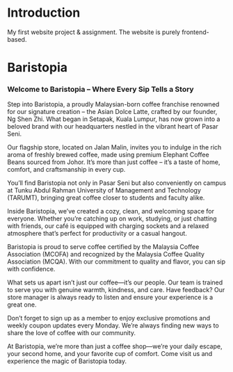 # Introduction
My first website project &amp; assignment. The website is purely frontend-based. 

# Baristopia
<H3> Welcome to Baristopia – Where Every Sip Tells a Story </H3>

Step into Baristopia, a proudly Malaysian-born coffee franchise renowned for our signature creation – the Asian Dolce Latte, crafted by our founder, Ng Shen Zhi. What began in Setapak, Kuala Lumpur, has now grown into a beloved brand with our headquarters nestled in the vibrant heart of Pasar Seni.

Our flagship store, located on Jalan Malin, invites you to indulge in the rich aroma of freshly brewed coffee, made using premium Elephant Coffee Beans sourced from Johor. It’s more than just coffee – it’s a taste of home, comfort, and craftsmanship in every cup.

You’ll find Baristopia not only in Pasar Seni but also conveniently on campus at Tunku Abdul Rahman University of Management and Technology (TARUMT), bringing great coffee closer to students and faculty alike.

Inside Baristopia, we’ve created a cozy, clean, and welcoming space for everyone. Whether you’re catching up on work, studying, or just chatting with friends, our café is equipped with charging sockets and a relaxed atmosphere that’s perfect for productivity or a casual hangout.

Baristopia is proud to serve coffee certified by the Malaysia Coffee Association (MCOFA) and recognized by the Malaysia Coffee Quality Association (MCQA). With our commitment to quality and flavor, you can sip with confidence.

What sets us apart isn’t just our coffee—it’s our people. Our team is trained to serve you with genuine warmth, kindness, and care. Have feedback? Our store manager is always ready to listen and ensure your experience is a great one.

Don’t forget to sign up as a member to enjoy exclusive promotions and weekly coupon updates every Monday. We’re always finding new ways to share the love of coffee with our community.

At Baristopia, we’re more than just a coffee shop—we’re your daily escape, your second home, and your favorite cup of comfort. Come visit us and experience the magic of Baristopia today.
